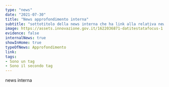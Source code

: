 ```yaml
---
type: "news"
date: "2021-07-30"
title: "News approfondimento interna"
subtitle: "sottotitolo della news interna che ha link alla relativa news interna a Cloud Italia"
image: https://assets.innovazione.gov.it/1622036871-datitestatafocus-1.png
evidence: false
internalNews: true
showInHome: true
typeOfNews: Approfondimento
link:
tags:
- Sono un tag
- Sono il secondo tag
---
```


news interna